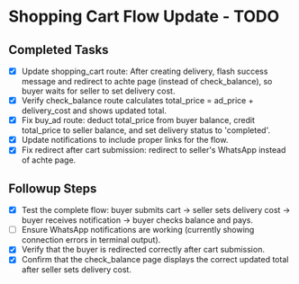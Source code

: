 # Shopping Cart Flow Update - TODO

## Completed Tasks
- [x] Update shopping_cart route: After creating delivery, flash success message and redirect to achte page (instead of check_balance), so buyer waits for seller to set delivery cost.
- [x] Verify check_balance route calculates total_price = ad_price + delivery_cost and shows updated total.
- [x] Fix buy_ad route: deduct total_price from buyer balance, credit total_price to seller balance, and set delivery status to 'completed'.
- [x] Update notifications to include proper links for the flow.
- [x] Fix redirect after cart submission: redirect to seller's WhatsApp instead of achte page.

## Followup Steps
- [x] Test the complete flow: buyer submits cart → seller sets delivery cost → buyer receives notification → buyer checks balance and pays.
- [ ] Ensure WhatsApp notifications are working (currently showing connection errors in terminal output).
- [x] Verify that the buyer is redirected correctly after cart submission.
- [x] Confirm that the check_balance page displays the correct updated total after seller sets delivery cost.
